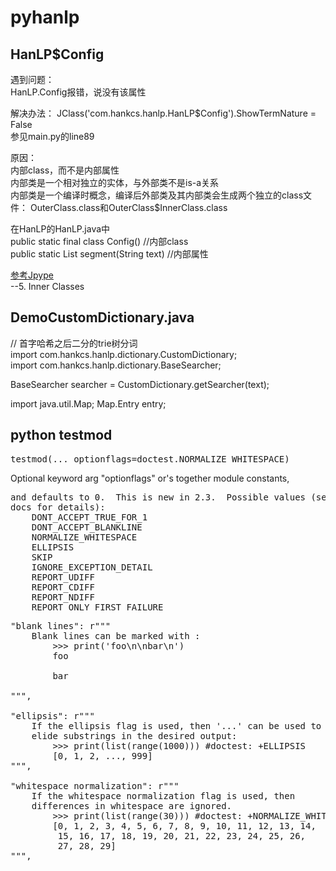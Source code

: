 # pyhanlp

## HanLP$Config

遇到问题：  
HanLP.Config报错，说没有该属性  

解决办法：
JClass('com.hankcs.hanlp.HanLP$Config').ShowTermNature = False  
参见main.py的line89

原因：    
内部class，而不是内部属性  
内部类是一个相对独立的实体，与外部类不是is-a关系  
内部类是一个编译时概念，编译后外部类及其内部类会生成两个独立的class文件：   OuterClass.class和OuterClass$InnerClass.class  

在HanLP的HanLP.java中  
public static final class Config()  //内部class  
public static List<Term> segment(String text)  //内部属性  

[参考Jpype](http://jpype.sourceforge.net/doc/user-guide/userguide.html#using)  
--5. Inner Classes    


## DemoCustomDictionary.java
// 首字哈希之后二分的trie树分词  
import com.hankcs.hanlp.dictionary.CustomDictionary;  
import com.hankcs.hanlp.dictionary.BaseSearcher;  

BaseSearcher searcher = CustomDictionary.getSearcher(text);  

import java.util.Map;
Map.Entry entry;


## python testmod
<pre>
testmod(... optionflags=doctest.NORMALIZE_WHITESPACE)
</pre>
Optional keyword arg "optionflags" or's together module constants,
<pre>
and defaults to 0.  This is new in 2.3.  Possible values (see the
docs for details):
    DONT_ACCEPT_TRUE_FOR_1
    DONT_ACCEPT_BLANKLINE
    NORMALIZE_WHITESPACE
    ELLIPSIS
    SKIP
    IGNORE_EXCEPTION_DETAIL
    REPORT_UDIFF
    REPORT_CDIFF
    REPORT_NDIFF
    REPORT_ONLY_FIRST_FAILURE
</pre>

<pre>
"blank lines": r"""
    Blank lines can be marked with <BLANKLINE>:
        >>> print('foo\n\nbar\n')
        foo
        <BLANKLINE>
        bar
        <BLANKLINE>
""",

"ellipsis": r"""
    If the ellipsis flag is used, then '...' can be used to
    elide substrings in the desired output:
        >>> print(list(range(1000))) #doctest: +ELLIPSIS
        [0, 1, 2, ..., 999]
""",

"whitespace normalization": r"""
    If the whitespace normalization flag is used, then
    differences in whitespace are ignored.
        >>> print(list(range(30))) #doctest: +NORMALIZE_WHITESPACE
        [0, 1, 2, 3, 4, 5, 6, 7, 8, 9, 10, 11, 12, 13, 14,
         15, 16, 17, 18, 19, 20, 21, 22, 23, 24, 25, 26,
         27, 28, 29]
""",
</pre>





